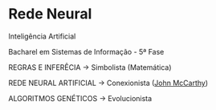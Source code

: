 Rede Neural
==========

Inteligência Artificial

Bacharel em Sistemas de Informação - 5ª Fase

REGRAS E INFERÊCIA -> Simbolista (Matemática)

REDE NEURAL ARTIFICIAL -> Conexionista (<a href="http://pt.wikipedia.org/wiki/John_McCarthy" target="blank">John McCarthy</a>)

ALGORITMOS GENÉTICOS -> Evolucionista
